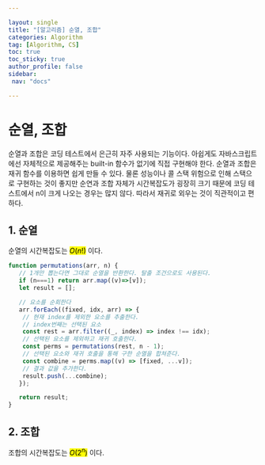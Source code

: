 ```yaml
---

layout: single
title: "[알고리즘] 순열, 조합"
categories: Algorithm
tag: [Algorithm, CS]
toc: true
toc_sticky: true
author_profile: false
sidebar:
 nav: "docs"

---
```


# 순열, 조합

순열과 조합은 코딩 테스트에서 은근히 자주 사용되는 기능이다. 아쉽게도 자바스크립트에선 자체적으로 제공해주는 built-in 함수가 없기에 직접 구현해야 한다. 순열과 조합은 재귀 함수를 이용하면 쉽게 만들 수 있다. 물론 성능이나 콜 스택 위험으로 인해 스택으로 구현하는 것이 좋지만 순연과 조합 자체가 시간복잡도가 굉장히 크기 때문에 코딩 테스트에서 n이 크게 나오는 경우는 많지 않다. 따라서 재귀로 외우는 것이 직관적이고 편하다.

## 1. 순열

순열의 시간복잡도는 <mark>$O(n!)$</mark> 이다.

```js
function permutations(arr, n) {
   // 1개만 뽑는다면 그대로 순열을 반환한다. 탈출 조건으로도 사용된다. 
   if (n===1) return arr.map((v)=>[v]);
   let result = [];

   // 요소를 순회한다
   arr.forEach((fixed, idx, arr) => {
    // 현재 index를 제외한 요소를 추출한다.
    // index번째는 선택된 요소 
    const rest = arr.filter((_, index) => index !== idx);
    // 선택된 요소를 제외하고 재귀 호출한다.
    const perms = permutations(rest, n - 1);
    // 선택된 요소와 재귀 호출을 통해 구한 순열을 합쳐준다.
    const combine = perms.map((v) => [fixed, ...v]);
    // 결과 값을 추가한다.
    result.push(...combine);
   });

   return result;
}
```

## 2. 조합

조합의 시간복잡도는 <mark>$O(2^n)$</mark> 이다.

```js

```
